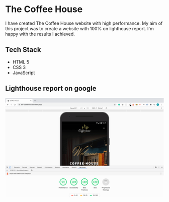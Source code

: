 # The Coffee House

I have created The Coffee House website with high performance. My aim of this project was to create a website with 100% on lighthouse report. I'm happy with the results I achieved.

## Tech Stack

* HTML 5
* CSS 3
* JavaScript


## Lighthouse report on google

![Coffee House](./images/lighthouse-report.png)
